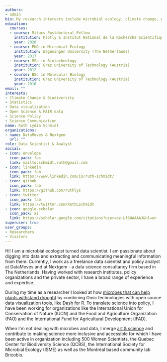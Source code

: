 ```yaml
---
authors:
- admin
bio: My research interests include microbial ecology, climate change, data science and data visualization.
education:
  courses:
  - course: Mitacs Postdoctoral Fellow
    institution: Plotly & Institut National de la Recherche Scientifique (Canada)
    year: 2020
  - course: PhD in Microbial Ecology
    institution: Wageningen University (The Netherlands)
    year: 2017
  - course: MSc in Biotechnology
    institution: Graz University of Technology (Austria)
    year: 2012
  - course: BSc in Molecular Biology
    institution: Graz University of Technology (Austria)
    year: 2010
email: ""
interests:
- Climate Change & Biodiversity
- Statistics
- Data visualization
- Open Science & FAIR data
- Science Policy
- Science Communication
name: Ruth Lydia Schmidt
organizations:
- name: DataMoves & Nextgem
  url: ""
role: Data Scientist & Analyst
social:
- icon: envelope
  icon_pack: fas
  link: mailto:schmidt.ruth@gmail.com
- icon: linkedin
  icon_pack: fab
  link: https://www.linkedin.com/in/ruth-schmidt/
- icon: github
  icon_pack: fab
  link: https://github.com/ruthlys
- icon: twitter
  icon_pack: fab
  link: https://twitter.com/RuthLSchmidt
- icon: google-scholar
  icon_pack: ai
  link: https://scholar.google.com/citations?user=oz-Lf6UAAAAJ&hl=en
superuser: true
user_groups:
- Researchers
- Visitors
---
```


Hi! I am a microbial ecologist turned data scientist. I am passionate about digging into data and extracting and communicating meaningful information from them. Currently, I work as a freelance data scientist and policy analyst at DataMoves and at Nextgem - a data science consultancy firm based in The Netherlands. Having worked with research institutes, policy organizations and the private sector, I have a broad range of experience and expertise.

During my time as a researcher I looked at how [microbes that can help plants withstand drought](https://theconversation.com/microbial-aromas-might-save-crops-from-drought-103960) by combining Omic technologies with open source data visualization tools, like [Dash for R](https://medium.com/plotly/announcing-dash-for-r-82dce99bae13). To translate science into policy, I have been working for organizations like the International Union for Conservation of Nature (IUCN) and the Food and Agriculture Organization (FAO) and the International Fund for Agricultural Development (IFAD).

When I'm not dealing with microbes and data, I merge [art & science](https://www.sciartmagazine.com/the-art-of-microbial-communication.html) and contribute to making science more inclusive and accessible for which I have been active in organization including 500 Women Scientists, the Quebec Center for Biodiversity Science (QCBS), the International Society for Microbial Ecology (ISME) as well as the Montréal based community lab Bricobio.
